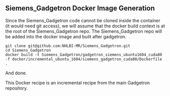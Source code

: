 Siemens_Gadgetron Docker Image Generation
------------------------------

Since the Siemens_Gadgetron code cannot be cloned inside the container (it would need git access), we will assume that the docker build context is at the root of the Siemens_Gadgetron repo. 
The Siemens_Gadgetron repo will be added into the docker image and built after gadgetron.

```
git clone git@github.com:NHLBI-MR/Siemens_Gadgetron.git
cd Siemens_Gadgetron
docker build -t Siemens_Gadgetron/gadgetron_siemens_ubuntu1604_cuda80 -f docker/incremental_ubuntu_1604/siemens_gadgetron_cuda80/Dockerfile .
```

And done. 

This Docker recipe is an incremental recipe from the main Gadgetron repository. 
